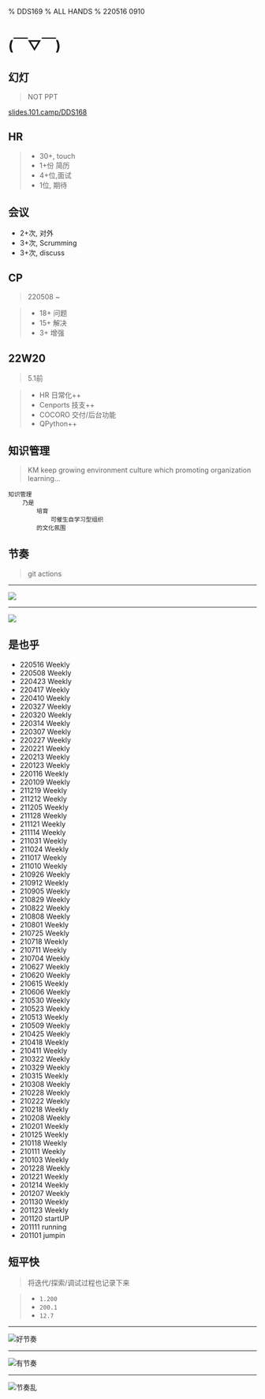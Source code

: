 % DDS169
% ALL HANDS
% 220516 0910

# (￣▽￣)


## 幻灯
> NOT PPT

[slides.101.camp/DDS168](http://slides.101.camp/DDS168.html)

## HR
> - 30+, touch
> - 1+份 简历
> - 4+位,面试
> - 1位, 期待

## 会议
- 2+次, 对外
- 3+次, Scrumming
- 3+次, discuss

## CP
> 220508 ~

>+ 18+ 问题
>+ 15+ 解决
>+ 3+ 增强

## 22W20
> 5.1前

>- HR 日常化++
>- Cenports 技支++
>- COCORO 交付/后台功能
>- QPython++

## 知识管理
> KM keep growing environment culture which promoting organization learning...


```
知识管理
    乃是
        培育
            可催生自学习型组织
        的文化氛围
```

## 节奏
> git actions 


------

![](https://ipic.zoomquiet.top/2022-05-15-zshot%202022-05-15%2017.36.45.jpg)


------

![](https://ipic.zoomquiet.top/2022-05-15-zshot%202022-05-15%2017.37.17.jpg)

## 是也乎

- 220516 Weekly
- 220508 Weekly
- 220423 Weekly
- 220417 Weekly
- 220410 Weekly
- 220327 Weekly
- 220320 Weekly
- 220314 Weekly
- 220307 Weekly
- 220227 Weekly
- 220221 Weekly
- 220213 Weekly
- 220123 Weekly
- 220116 Weekly
- 220109 Weekly
- 211219 Weekly
- 211212 Weekly
- 211205 Weekly
- 211128 Weekly
- 211121 Weekly
- 211114 Weekly
- 211031 Weekly
- 211024 Weekly
- 211017 Weekly
- 211010 Weekly
- 210926 Weekly
- 210912 Weekly
- 210905 Weekly
- 210829 Weekly
- 210822 Weekly
- 210808 Weekly
- 210801 Weekly
- 210725 Weekly
- 210718 Weekly
- 210711 Weekly
- 210704 Weekly
- 210627 Weekly
- 210620 Weekly
- 210615 Weekly
- 210606 Weekly
- 210530 Weekly
- 210523 Weekly
- 210513 Weekly
- 210509 Weekly
- 210425 Weekly
- 210418 Weekly
- 210411 Weekly
- 210322 Weekly
- 210329 Weekly
- 210315 Weekly
- 210308 Weekly
- 210228 Weekly
- 210222 Weekly
- 210218 Weekly
- 210208 Weekly
- 210201 Weekly
- 210125 Weekly
- 210118 Weekly
- 210111 Weekly
- 210103 Weekly
- 201228 Weekly
- 201221 Weekly
- 201214 Weekly
- 201207 Weekly
- 201130 Weekly
- 201123 Weekly
- 201120 startUP
- 201111 running
- 201101 jumpin

## 短平快
> 将迭代/探索/调试过程也记录下来


> - `1.200`
> - `200.1`
> - `12.7`

------

![好节奏](https://ipic.zoomquiet.top/2021-10-17-ScreenShot%202021-10-17%2021.39.55.jpg!/fw/460)


------


![有节奏](https://ipic.zoomquiet.top/2021-10-17-ScreenShot%202021-10-17%2021.41.15.jpg!/fw/460)

------


![节奏乱](https://ipic.zoomquiet.top/2021-10-17-ScreenShot%202021-10-17%2021.45.57.jpg!/fw/460)

